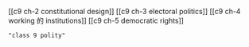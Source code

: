 [[c9 ch-2 constitutional design]]
[[c9 ch-3 electoral politics]]
[[c9 ch-4 working 的 institutions]]
[[c9 ch-5 democratic rights]]

```query
"class 9 polity"
```